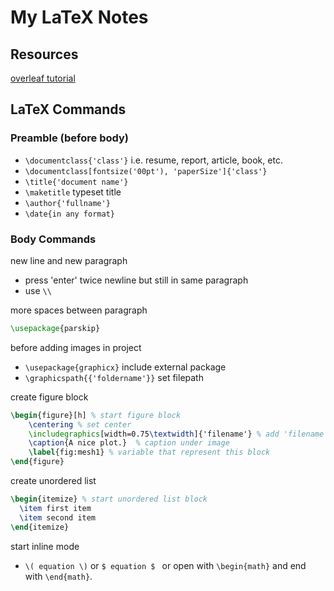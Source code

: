 # My LaTeX Notes

## Resources
[overleaf tutorial](https://www.overleaf.com/learn/latex/Learn_LaTeX_in_30_minutes#What_is_LaTeX?)

## LaTeX Commands
### Preamble (before body)
- `\documentclass{'class'}` i.e. resume, report, article, book, etc.
- `\documentclass[fontsize('00pt'), 'paperSize']{'class'}`
- `\title{'document name'}`
- `\maketitle` typeset title
- `\author{'fullname'}`
- `\date{in any format}`

### Body Commands
new line and new paragraph
- press 'enter' twice
newline but still in same paragraph
- use `\\` 

more spaces between paragraph
```latex
\usepackage{parskip}
```

before adding images in project
- `\usepackage{graphicx}` include external package
- `\graphicspath{{'foldername'}}` set filepath



create figure block
```latex
\begin{figure}[h] % start figure block
    \centering % set center
    \includegraphics[width=0.75\textwidth]{'filename'} % add 'filename' image with width = 0.75 of text area 
    \caption{A nice plot.}  % caption under image
    \label{fig:mesh1} % variable that represent this block
\end{figure}
```

create unordered list
```latex
\begin{itemize} % start unordered list block
  \item first item
  \item second item
\end{itemize}
```

start inline mode
- `\( equation \)` or `$ equation $ ` or open with `\begin{math}` and end with `\end{math}`.
